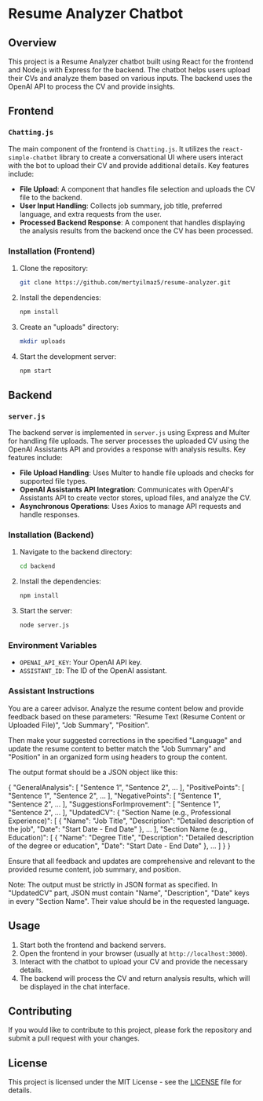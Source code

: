 # Resume Analyzer Chatbot

## Overview

This project is a Resume Analyzer chatbot built using React for the frontend and Node.js with Express for the backend. The chatbot helps users upload their CVs and analyze them based on various inputs. The backend uses the OpenAI API to process the CV and provide insights.

## Frontend

### `Chatting.js`

The main component of the frontend is `Chatting.js`. It utilizes the `react-simple-chatbot` library to create a conversational UI where users interact with the bot to upload their CV and provide additional details. Key features include:

- **File Upload**: A component that handles file selection and uploads the CV file to the backend.
- **User Input Handling**: Collects job summary, job title, preferred language, and extra requests from the user.
- **Processed Backend Response**: A component that handles displaying the analysis results from the backend once the CV has been processed.

### Installation (Frontend)

1. Clone the repository:

   ```bash
   git clone https://github.com/mertyilmaz5/resume-analyzer.git
   ```

2. Install the dependencies:

   ```bash
   npm install
   ```

3. Create an "uploads" directory:

   ```bash
   mkdir uploads
   ```

4. Start the development server:

   ```bash
   npm start
   ```

## Backend

### `server.js`

The backend server is implemented in `server.js` using Express and Multer for handling file uploads. The server processes the uploaded CV using the OpenAI Assistants API and provides a response with analysis results. Key features include:

- **File Upload Handling**: Uses Multer to handle file uploads and checks for supported file types.
- **OpenAI Assistants API Integration**: Communicates with OpenAI's Assistants API to create vector stores, upload files, and analyze the CV.
- **Asynchronous Operations**: Uses Axios to manage API requests and handle responses.

### Installation (Backend)

1. Navigate to the backend directory:

   ```bash
   cd backend
   ```

2. Install the dependencies:

   ```bash
   npm install
   ```

3. Start the server:

   ```bash
   node server.js
   ```

### Environment Variables

- `OPENAI_API_KEY`: Your OpenAI API key.
- `ASSISTANT_ID`: The ID of the OpenAI assistant.

### Assistant Instructions

You are a career advisor. Analyze the resume content below and provide feedback based on these parameters: "Resume Text (Resume Content or Uploaded File)", "Job Summary", "Position".

Then make your suggested corrections in the specified "Language" and update the resume content to better match the "Job Summary" and "Position" in an organized form using headers to group the content.

The output format should be a JSON object like this:

{
  "GeneralAnalysis": [
    "Sentence 1",
    "Sentence 2",
    ...
  ],
  "PositivePoints": [
    "Sentence 1",
    "Sentence 2",
    ...
  ],
  "NegativePoints": [
    "Sentence 1",
    "Sentence 2",
    ...
  ],
  "SuggestionsForImprovement": [
    "Sentence 1",
    "Sentence 2",
    ...
  ],
  "UpdatedCV": {
    "Section Name (e.g., Professional Experience)": [
      {
        "Name": "Job Title",
        "Description": "Detailed description of the job",
        "Date": "Start Date - End Date"
      },
      ...
    ],
    "Section Name (e.g., Education)": [
      {
        "Name": "Degree Title",
        "Description": "Detailed description of the degree or education",
        "Date": "Start Date - End Date"
      },
      ...
    ]
  }
}

Ensure that all feedback and updates are comprehensive and relevant to the provided resume content, job summary, and position.

Note: The output must be strictly in JSON format as specified. In "UpdatedCV" part, JSON must contain "Name", "Description", "Date" keys in every "Section Name". Their value should be in the requested language.

## Usage

1. Start both the frontend and backend servers.
2. Open the frontend in your browser (usually at `http://localhost:3000`).
3. Interact with the chatbot to upload your CV and provide the necessary details.
4. The backend will process the CV and return analysis results, which will be displayed in the chat interface.

## Contributing

If you would like to contribute to this project, please fork the repository and submit a pull request with your changes.

## License

This project is licensed under the MIT License - see the [LICENSE](LICENSE) file for details.
